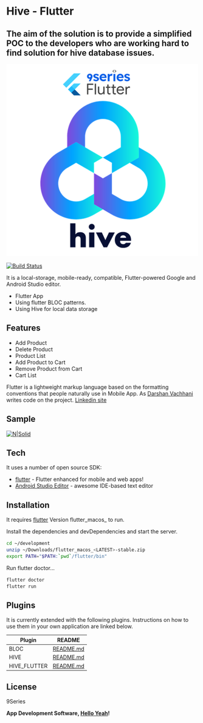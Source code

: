 # Hive - Flutter

## The aim of the solution is to provide a simplified POC to the developers who are working hard to find solution for hive database issues.

[![N|Solid](https://raw.githubusercontent.com/9series-flutter/hive-db-flutter-poc/master/android/app/src/main/res/playstore-icon.png)](https://www.9series.com/)


[![Build Status](https://travis-ci.org/joemccann/dillinger.svg?branch=master)](https://github.com/9series-flutter)

It is a local-storage, mobile-ready, compatible, Flutter-powered Google and Android Studio editor.

- Flutter App
- Using flutter BLOC patterns.
- Using Hive for local data storage

## Features

- Add Product
- Delete Product
- Product List
- Add Product to Cart
- Remove Product from Cart
- Cart List

Flutter is a lightweight markup language based on the formatting conventions that people naturally
use in Mobile App. As [Darshan Vachhani](https://github.com/darshanvachhani08) writes code on the
project. [Linkedin site][df1]

## Sample

[![N|Solid](https://raw.githubusercontent.com/9series-flutter/hive-db-flutter-poc/master/screenrecord/screen-record.gif)](https://github.com/9series-flutter/hive-db-flutter-poc/)

## Tech

It uses a number of open source SDK:

- [flutter] - Flutter enhanced for mobile and web apps!
- [Android Studio Editor] - awesome IDE-based text editor


## Installation

It requires [flutter][flutter] Version flutter_macos_<LATEST> to run.

Install the dependencies and devDependencies and start the server.

```sh
cd ~/development
unzip ~/Downloads/flutter_macos_<LATEST>-stable.zip
export PATH="$PATH:`pwd`/flutter/bin"
```

Run flutter doctor...

```sh
flutter doctor
flutter run
```

## Plugins

It is currently extended with the following plugins. Instructions on how to use them in your own
application are linked below.

| Plugin       | README                    |
|--------------|---------------------------|
| BLOC         | [README.md][bloc]         |
| HIVE         | [README.md][hive]         |
| HIVE_FLUTTER | [README.md][hive_flutter] |

## License

9Series

**App Development Software, [Hello Yeah](https://www.9series.com/contact-us.html)!**


[df1]: <https://www.linkedin.com/in/darshan-solid/>

[Android Studio Editor]: <https://developer.android.com/%E2%88%9A?gclid=Cj0KCQjw1a6EBhC0ARIsAOiTkrFKeGq_xJIBQkPbzkLmpPJF8p6Vf1prohQqbacOkv7DioZKkaLqtwQaAvzHEALw_wcB&gclsrc=aw.ds>


[flutter]: <https://flutter.dev/>


[bloc]: <https://pub.dev/packages/flutter_bloc>

[hive]: <https://pub.dev/packages/hive>

[hive_flutter]: <https://pub.dev/packages/hive_flutter>

